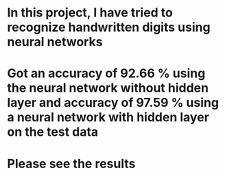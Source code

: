 # In this project, I have tried to recognize handwritten digits using neural networks
# Got an accuracy of 92.66 % using the neural network without hidden layer and accuracy of 97.59 % using a neural network with hidden layer on the test data
# Please see the results

